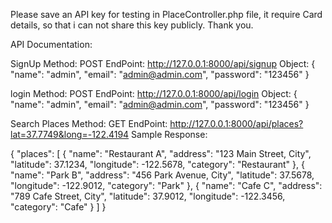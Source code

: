 Please save an API key for testing in PlaceController.php file, it require Card details, so that i can not share this key publicly. Thank you.

API Documentation:

SignUp
Method: POST
EndPoint: http://127.0.0.1:8000/api/signup
Object:
{
"name": "admin",
"email": "admin@admin.com",
"password": "123456"
}

login
Method: POST
EndPoint: http://127.0.0.1:8000/api/login
Object:
{
"name": "admin",
"email": "admin@admin.com",
"password": "123456"
}

Search Places
Method: GET
EndPoint: http://127.0.0.1:8000/api/places?lat=37.7749&long=-122.4194
Sample Response:

{
"places": [
{
"name": "Restaurant A",
"address": "123 Main Street, City",
"latitude": 37.1234,
"longitude": -122.5678,
"category": "Restaurant"
},
{
"name": "Park B",
"address": "456 Park Avenue, City",
"latitude": 37.5678,
"longitude": -122.9012,
"category": "Park"
},
{
"name": "Cafe C",
"address": "789 Cafe Street, City",
"latitude": 37.9012,
"longitude": -122.3456,
"category": "Cafe"
}
]
}
